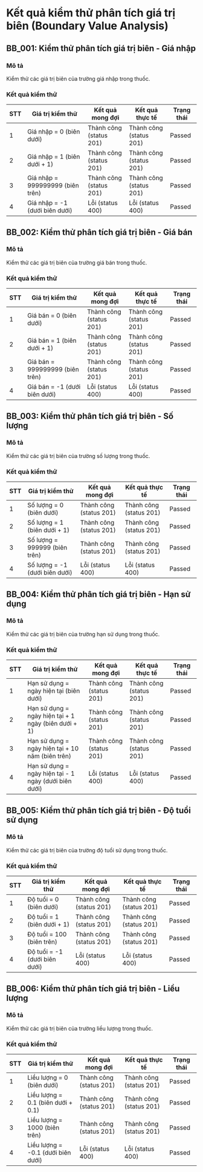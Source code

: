 # Kết quả kiểm thử phân tích giá trị biên (Boundary Value Analysis)

## BB_001: Kiểm thử phân tích giá trị biên - Giá nhập

### Mô tả
Kiểm thử các giá trị biên của trường giá nhập trong thuốc.

### Kết quả kiểm thử

| STT | Giá trị kiểm thử | Kết quả mong đợi | Kết quả thực tế | Trạng thái |
|-----|-----------------|------------------|-----------------|------------|
| 1 | Giá nhập = 0 (biên dưới) | Thành công (status 201) | Thành công (status 201) | Passed |
| 2 | Giá nhập = 1 (biên dưới + 1) | Thành công (status 201) | Thành công (status 201) | Passed |
| 3 | Giá nhập = 999999999 (biên trên) | Thành công (status 201) | Thành công (status 201) | Passed |
| 4 | Giá nhập = -1 (dưới biên dưới) | Lỗi (status 400) | Lỗi (status 400) | Passed |

## BB_002: Kiểm thử phân tích giá trị biên - Giá bán

### Mô tả
Kiểm thử các giá trị biên của trường giá bán trong thuốc.

### Kết quả kiểm thử

| STT | Giá trị kiểm thử | Kết quả mong đợi | Kết quả thực tế | Trạng thái |
|-----|-----------------|------------------|-----------------|------------|
| 1 | Giá bán = 0 (biên dưới) | Thành công (status 201) | Thành công (status 201) | Passed |
| 2 | Giá bán = 1 (biên dưới + 1) | Thành công (status 201) | Thành công (status 201) | Passed |
| 3 | Giá bán = 999999999 (biên trên) | Thành công (status 201) | Thành công (status 201) | Passed |
| 4 | Giá bán = -1 (dưới biên dưới) | Lỗi (status 400) | Lỗi (status 400) | Passed |

## BB_003: Kiểm thử phân tích giá trị biên - Số lượng

### Mô tả
Kiểm thử các giá trị biên của trường số lượng trong thuốc.

### Kết quả kiểm thử

| STT | Giá trị kiểm thử | Kết quả mong đợi | Kết quả thực tế | Trạng thái |
|-----|-----------------|------------------|-----------------|------------|
| 1 | Số lượng = 0 (biên dưới) | Thành công (status 201) | Thành công (status 201) | Passed |
| 2 | Số lượng = 1 (biên dưới + 1) | Thành công (status 201) | Thành công (status 201) | Passed |
| 3 | Số lượng = 999999 (biên trên) | Thành công (status 201) | Thành công (status 201) | Passed |
| 4 | Số lượng = -1 (dưới biên dưới) | Lỗi (status 400) | Lỗi (status 400) | Passed |

## BB_004: Kiểm thử phân tích giá trị biên - Hạn sử dụng

### Mô tả
Kiểm thử các giá trị biên của trường hạn sử dụng trong thuốc.

### Kết quả kiểm thử

| STT | Giá trị kiểm thử | Kết quả mong đợi | Kết quả thực tế | Trạng thái |
|-----|-----------------|------------------|-----------------|------------|
| 1 | Hạn sử dụng = ngày hiện tại (biên dưới) | Thành công (status 201) | Thành công (status 201) | Passed |
| 2 | Hạn sử dụng = ngày hiện tại + 1 ngày (biên dưới + 1) | Thành công (status 201) | Thành công (status 201) | Passed |
| 3 | Hạn sử dụng = ngày hiện tại + 10 năm (biên trên) | Thành công (status 201) | Thành công (status 201) | Passed |
| 4 | Hạn sử dụng = ngày hiện tại - 1 ngày (dưới biên dưới) | Lỗi (status 400) | Lỗi (status 400) | Passed |

## BB_005: Kiểm thử phân tích giá trị biên - Độ tuổi sử dụng

### Mô tả
Kiểm thử các giá trị biên của trường độ tuổi sử dụng trong thuốc.

### Kết quả kiểm thử

| STT | Giá trị kiểm thử | Kết quả mong đợi | Kết quả thực tế | Trạng thái |
|-----|-----------------|------------------|-----------------|------------|
| 1 | Độ tuổi = 0 (biên dưới) | Thành công (status 201) | Thành công (status 201) | Passed |
| 2 | Độ tuổi = 1 (biên dưới + 1) | Thành công (status 201) | Thành công (status 201) | Passed |
| 3 | Độ tuổi = 100 (biên trên) | Thành công (status 201) | Thành công (status 201) | Passed |
| 4 | Độ tuổi = -1 (dưới biên dưới) | Lỗi (status 400) | Lỗi (status 400) | Passed |

## BB_006: Kiểm thử phân tích giá trị biên - Liều lượng

### Mô tả
Kiểm thử các giá trị biên của trường liều lượng trong thuốc.

### Kết quả kiểm thử

| STT | Giá trị kiểm thử | Kết quả mong đợi | Kết quả thực tế | Trạng thái |
|-----|-----------------|------------------|-----------------|------------|
| 1 | Liều lượng = 0 (biên dưới) | Thành công (status 201) | Thành công (status 201) | Passed |
| 2 | Liều lượng = 0.1 (biên dưới + 0.1) | Thành công (status 201) | Thành công (status 201) | Passed |
| 3 | Liều lượng = 1000 (biên trên) | Thành công (status 201) | Thành công (status 201) | Passed |
| 4 | Liều lượng = -0.1 (dưới biên dưới) | Lỗi (status 400) | Lỗi (status 400) | Passed |
